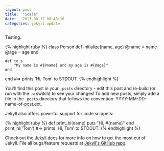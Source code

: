 ```yaml
---
layout: post
title:  "Scala"
date:   2013-08-17 08:48:16
categories: jekyll update
---
```


Testing.

{% highlight ruby %}
class Person
    def initialize(name, age)
        @name = name
        @age = age
    end

    def to_s
        "My name is #{@name} and my age is #{@age}"
    end
end
#=> prints 'Hi, Tom' to STDOUT.
{% endhighlight %}

You'll find this post in your `_posts` directory - edit this post and re-build (or run with the `-w` switch) to see your changes!
To add new posts, simply add a file in the `_posts` directory that follows the convention: YYYY-MM-DD-name-of-post.ext.

Jekyll also offers powerful support for code snippets:

{% highlight ruby %}
def print_hi(name)
  puts "Hi, #{name}"
end
print_hi('Tom')
#=> prints 'Hi, Tom' to STDOUT.
{% endhighlight %}

Check out the [Jekyll docs][jekyll] for more info on how to get the most out of Jekyll. File all bugs/feature requests at [Jekyll's GitHub repo][jekyll-gh].

[jekyll-gh]: https://github.com/mojombo/jekyll
[jekyll]:    http://jekyllrb.com
